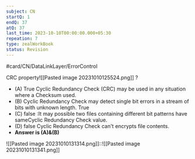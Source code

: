 ```yaml
---
subject: CN
startQ: 1
endQ: 37
atQ: 37
last_time: 2023-10-10T00:00:00.000+05:30
repeation: 7
type: zealWorkBook
status: Revision
---
```

#card/CN/DataLinkLayer/ErrorControl

CRC property![[Pasted image 20231010125524.png]]
?
- (A) True Cyclic Redundancy Check (CRC) may be used in any situation where a Checksum used.
- (B) Cyclic Redundancy Check may detect single bit errors in a stream of bits with unknown length. True
- (C) false :It may possible two files containing different bit patterns have sameCyclic Redundancy Check value.
- (D) false Cyclic Redundancy Check can't encrypts file contents.
- **Answer is (A)&(B)** <!--SR:!2023-11-10,10,250-->


![[Pasted image 20231010131314.png]]::![[Pasted image 20231010131341.png]] <!--SR:!2023-11-05,9,250-->

